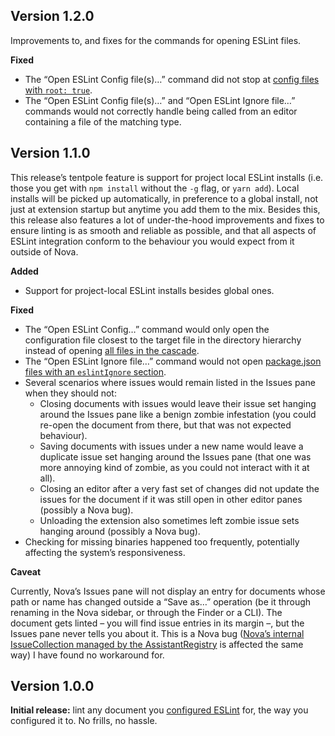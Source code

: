 ## Version 1.2.0

Improvements to, and fixes for the commands for opening ESLint files.

**Fixed**

- The “Open ESLint Config file(s)…” command did not stop at [config files with `root: true`](https://eslint.org/docs/user-guide/configuring#using-configuration-files-1).
- The “Open ESLint Config file(s)…” and “Open ESLint Ignore file…” commands would not correctly handle being called from an editor containing a file of the matching type.


## Version 1.1.0

This release’s tentpole feature is support for project local ESLint installs (i.e. those you get with `npm install` without the `-g` flag, or `yarn add`). Local installs will be picked up automatically, in preference to a global install, not just at extension startup but anytime you add them to the mix. Besides this, this release also features a lot of under-the-hood improvements and fixes to ensure linting is as smooth and reliable as possible, and that all aspects of ESLint integration conform to the behaviour you would expect from it outside of Nova.

**Added**

- Support for project-local ESLint installs besides global ones.

**Fixed**

- The “Open ESLint Config…” command would only open the configuration file closest to the target file in the directory hierarchy instead of opening [all files in the cascade](https://eslint.org/docs/user-guide/configuring#configuration-cascading-and-hierarchy).
- The “Open ESLint Ignore file…” command would not open [package.json files with an `eslintIgnore` section](https://eslint.org/docs/user-guide/configuring#using-eslintignore-in-packagejson).
- Several scenarios where issues would remain listed in the Issues pane when they should not:
    - Closing documents with issues would leave their issue set hanging around the Issues pane like a benign zombie infestation (you could re-open the document from there, but that was not expected behaviour).
    - Saving documents with issues under a new name would leave a duplicate issue set hanging around the Issues pane (that one was more annoying kind of zombie, as you could not interact with it at all).
    - Closing an editor after a very fast set of changes did not update the issues for the document if it was still open in other editor panes (possibly a Nova bug).
    - Unloading the extension also sometimes left zombie issue sets hanging around (possibly a Nova bug).
- Checking for missing binaries happened too frequently, potentially affecting the system’s responsiveness.

**Caveat**

Currently, Nova’s Issues pane will not display an entry for documents whose path or name has  changed outside a “Save as…” operation (be it through renaming in the Nova sidebar, or through the Finder or a CLI). The document gets linted – you will find issue entries in its margin –, but the Issues pane never tells you about it. This is a Nova bug ([Nova’s internal IssueCollection managed by the AssistantRegistry](https://docs.nova.app/api-reference/assistants-registry/#registerissueassistant-selector-object-options) is affected the same way) I have found no workaround for.

## Version 1.0.0

**Initial release:** lint any document you [configured ESLint](https://eslint.org/docs/user-guide/configuring) for, the way you configured it to. No frills, no hassle.
